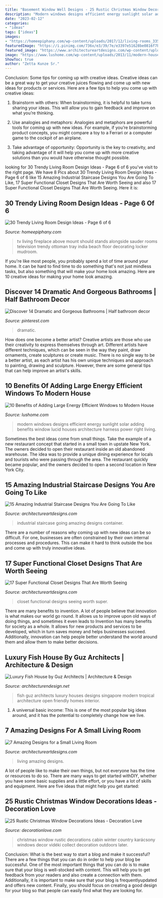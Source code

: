 ```yaml
---
title: "Basement Window Well Designs - 25 Rustic Christmas Window Decorations Ideas"
description: "Modern windows designs efficient energy sunlight solar adding benefits window lucid houses architecture harness power right living"
date: "2023-02-12"
categories:
- "ideas"
tags: ["ideas"]
images:
- "https://homeepiphany.com/wp-content/uploads/2017/12/living-rooms_335.jpg"
featuredImage: "https://i.pinimg.com/736x/e3/39/7e/e3397e51628be0816f7b536f442465db.jpg"
featured_image: "https://www.architectureartdesigns.com/wp-content/uploads/2015/03/15-Amazing-Industrial-Staircase-Designs-You-Are-Going-To-Like-13-630x854.jpg"
image: "https://www.lushome.com/wp-content/uploads/2013/11/modern-houses-large-windows-10.jpg"
ShowToc: true
author: "Zetta Kunze Sr."
---
```



Conclusion: Some tips for coming up with creative ideas.
Creative ideas can be a great way to get your creative juices flowing and come up with new ideas for products or services. Here are a few tips to help you come up with creative ideas:
1. Brainstorm with others: When brainstorming, it is helpful to take turns sharing your ideas. This will allow you to gain feedback and improve on what you’re thinking.

2. Use analogies and metaphors: Analogies and metaphors are powerful tools for coming up with new ideas. For example, if you’re brainstorming product concepts, you might compare a toy to a Ferrari or a computer game to the cockpit of an airplane.

3. Take advantage of opportunity: Opportunity is the key to creativity, and taking advantage of it will help you come up with more creative solutions than you would have otherwise thought possible.

	

		
looking for 30 Trendy Living Room Design Ideas - Page 6 of 6 you've visit to the right page. We have 8 Pics about 30 Trendy Living Room Design Ideas - Page 6 of 6 like 15 Amazing Industrial Staircase Designs You Are Going To Like, 17 Super Functional Closet Designs That Are Worth Seeing and also 17 Super Functional Closet Designs That Are Worth Seeing. Here it is:
		
    
## 30 Trendy Living Room Design Ideas - Page 6 Of 6

<img loading=lazy src="https://homeepiphany.com/wp-content/uploads/2017/12/living-rooms_335.jpg" onerror="this.onerror=null;this.src='https://tse3.mm.bing.net/th?id=OIP.q5sFeGeDrCQGTKSghcuEQwHaLI&amp;pid=15.1';" alt="30 Trendy Living Room Design Ideas - Page 6 of 6">

_Source: homeepiphany.com_

>tv living fireplace above mount should stands alongside sauder rooms television trendy ottoman tray india beach floor decorating locker mudroom. 

	

If you're like most people, you probably spend a lot of time around your home. It can be hard to find time to do something that's not just mindless tasks, but also something that will make your home look amazing. Here are 10 creative ideas for making your home look amazing.

    
## Discover 14 Dramatic And Gorgeous Bathrooms | Half Bathroom Decor

<img loading=lazy src="https://i.pinimg.com/736x/e3/39/7e/e3397e51628be0816f7b536f442465db.jpg" onerror="this.onerror=null;this.src='https://tse3.mm.bing.net/th?id=OIP.bgqMYNwRN5OAXz4MUHfNSwHaLH&amp;pid=15.1';" alt="Discover 14 Dramatic and Gorgeous Bathrooms | Half bathroom decor">

_Source: pinterest.com_

>dramatic. 

	

How does one become a better artist?
Creative artists are those who use their creativity to express themselves through art. Different artists have different techniques, which can be seen in the way they paint, draw ornaments, create sculptures or create music. There is no single way to be a better artist, as each artist has his own unique techniques and approach to painting, drawing and sculpture. However, there are some general tips that can help improve an artist's skills.

    
## 10 Benefits Of Adding Large Energy Efficient Windows To Modern House

<img loading=lazy src="https://www.lushome.com/wp-content/uploads/2013/11/modern-houses-large-windows-10.jpg" onerror="this.onerror=null;this.src='https://tse1.mm.bing.net/th?id=OIP.7LiCCjC9d4HFUr5BzKN89gAAAA&amp;pid=15.1';" alt="10 Benefits of Adding Large Energy Efficient Windows to Modern House">

_Source: lushome.com_

>modern windows designs efficient energy sunlight solar adding benefits window lucid houses architecture harness power right living. 

	

Sometimes the best ideas come from small things. Take the example of a new restaurant concept that started in a small town in upstate New York. The owners decided to open their restaurant inside an old abandoned warehouse. The idea was to provide a unique dining experience for locals and tourists who were passing through the area. The restaurant quickly became popular, and the owners decided to open a second location in New York City.

    
## 15 Amazing Industrial Staircase Designs You Are Going To Like

<img loading=lazy src="https://www.architectureartdesigns.com/wp-content/uploads/2015/03/15-Amazing-Industrial-Staircase-Designs-You-Are-Going-To-Like-13-630x854.jpg" onerror="this.onerror=null;this.src='https://tse1.mm.bing.net/th?id=OIP.kzJYYqfr2RMmUG2XksWm3QHaKC&amp;pid=15.1';" alt="15 Amazing Industrial Staircase Designs You Are Going To Like">

_Source: architectureartdesigns.com_

>industrial staircase going amazing designs container. 

	

There are a number of reasons why coming up with new ideas can be so difficult. For one, businesses are often constrained by their own internal processes and procedures. This can make it hard to think outside the box and come up with truly innovative ideas.

    
## 17 Super Functional Closet Designs That Are Worth Seeing

<img loading=lazy src="http://www.architectureartdesigns.com/wp-content/uploads/2016/12/8-43.jpg" onerror="this.onerror=null;this.src='https://tse2.mm.bing.net/th?id=OIP.20M_ibO7xu1QC1qGwpqRbwAAAA&amp;pid=15.1';" alt="17 Super Functional Closet Designs That Are Worth Seeing">

_Source: architectureartdesigns.com_

>closet functional designs seeing worth super. 

	

There are many benefits to invention. A lot of people believe that innovation is what makes our world go round. It allows us to improve upon old ways of doing things, and sometimes it even leads to
Invention has many benefits for society as a whole. It allows for new products and services to be developed, which in turn saves money and helps businesses succeed. Additionally, innovation can help people better understand the world around them and allow them to make better decisions.

    
## Luxury Fish House By Guz Architects | Architecture &amp; Design

<img loading=lazy src="http://cdn.architecturendesign.net/wp-content/uploads/2014/07/Fish-House-17.jpg" onerror="this.onerror=null;this.src='https://tse2.mm.bing.net/th?id=OIP.8rfDcuwkqIehzYmF97AHLAHaE_&amp;pid=15.1';" alt="Luxury Fish House by Guz Architects | Architecture &amp; Design">

_Source: architecturendesign.net_

>fish guz architects luxury houses designs singapore modern tropical architecture open friendly homes interior. 

	

1. A universal basic income: This is one of the most popular big ideas around, and it has the potential to completely change how we live.

    
## 7 Amazing Designs For A Small Living Room

<img loading=lazy src="http://www.architectureartdesigns.com/wp-content/uploads/2019/07/small-room-4.jpg" onerror="this.onerror=null;this.src='https://tse1.mm.bing.net/th?id=OIP.1vQsLz0MKUxWIYTtVmkcbAHaMQ&amp;pid=15.1';" alt="7 Amazing Designs for a Small Living Room">

_Source: architectureartdesigns.com_

>living amazing designs. 

	

A lot of people like to make their own things, but not everyone has the time or resources to do so. There are many ways to get started withDIY, whether you have some basic supplies and a little effort, or you have a lot of skills and equipment. Here are five ideas that might help you get started: 

    
## 25 Rustic Christmas Window Decorations Ideas - Decoration Love

<img loading=lazy src="http://www.decorationlove.com/wp-content/uploads/2016/11/Christmas-Cabin-Window-Ideas.jpg" onerror="this.onerror=null;this.src='https://tse4.mm.bing.net/th?id=OIP.Wbr84Emh7PzHIBnqgdSkngHaLI&amp;pid=15.1';" alt="25 Rustic Christmas Window Decorations Ideas - Decoration Love">

_Source: decorationlove.com_

>christmas window rustic decorations cabin winter country karácsony windows decor vidéki collect decoration outdoors later. 

	

Conclusion: What is the best way to start a blog and make it successful?
There are a few things that you can do in order to help your blog be successful. One of the most important things that you can do is to make sure that your blog is well-stocked with content. This will help you to get feedback from your readers and also create a connection with them. Additionally, it is important to make sure that your blog is frequentlyupdated and offers new content. Finally, you should focus on creating a good design for your blog so that people can easily find what they are looking for.

